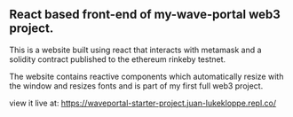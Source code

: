## React based front-end of my-wave-portal web3 project.

This is a website built using react that interacts with metamask and a solidity contract published to the ethereum rinkeby testnet.

The website contains reactive components which automatically resize with the window and resizes fonts and is part of my first full web3 project.

view it live at: https://waveportal-starter-project.juan-lukekloppe.repl.co/
